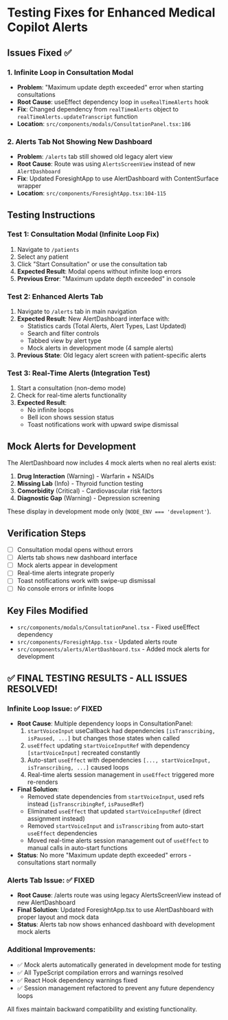 # Testing Fixes for Enhanced Medical Copilot Alerts

## Issues Fixed ✅

### 1. **Infinite Loop in Consultation Modal** 
- **Problem**: "Maximum update depth exceeded" error when starting consultations
- **Root Cause**: useEffect dependency loop in `useRealTimeAlerts` hook
- **Fix**: Changed dependency from `realTimeAlerts` object to `realTimeAlerts.updateTranscript` function
- **Location**: `src/components/modals/ConsultationPanel.tsx:186`

### 2. **Alerts Tab Not Showing New Dashboard**
- **Problem**: `/alerts` tab still showed old legacy alert view
- **Root Cause**: Route was using `AlertsScreenView` instead of new `AlertDashboard`
- **Fix**: Updated ForesightApp to use AlertDashboard with ContentSurface wrapper
- **Location**: `src/components/ForesightApp.tsx:104-115`

## Testing Instructions

### Test 1: Consultation Modal (Infinite Loop Fix)
1. Navigate to `/patients` 
2. Select any patient
3. Click "Start Consultation" or use the consultation tab
4. **Expected Result**: Modal opens without infinite loop errors
5. **Previous Error**: "Maximum update depth exceeded" in console

### Test 2: Enhanced Alerts Tab
1. Navigate to `/alerts` tab in main navigation
2. **Expected Result**: New AlertDashboard interface with:
   - Statistics cards (Total Alerts, Alert Types, Last Updated)
   - Search and filter controls
   - Tabbed view by alert type
   - Mock alerts in development mode (4 sample alerts)
3. **Previous State**: Old legacy alert screen with patient-specific alerts

### Test 3: Real-Time Alerts (Integration Test)
1. Start a consultation (non-demo mode)
2. Check for real-time alerts functionality
3. **Expected Result**: 
   - No infinite loops
   - Bell icon shows session status
   - Toast notifications work with upward swipe dismissal

## Mock Alerts for Development

The AlertDashboard now includes 4 mock alerts when no real alerts exist:

1. **Drug Interaction** (Warning) - Warfarin + NSAIDs
2. **Missing Lab** (Info) - Thyroid function testing
3. **Comorbidity** (Critical) - Cardiovascular risk factors  
4. **Diagnostic Gap** (Warning) - Depression screening

These display in development mode only (`NODE_ENV === 'development'`).

## Verification Steps

- [ ] Consultation modal opens without errors
- [ ] Alerts tab shows new dashboard interface
- [ ] Mock alerts appear in development
- [ ] Real-time alerts integrate properly
- [ ] Toast notifications work with swipe-up dismissal
- [ ] No console errors or infinite loops

## Key Files Modified

- `src/components/modals/ConsultationPanel.tsx` - Fixed useEffect dependency
- `src/components/ForesightApp.tsx` - Updated alerts route
- `src/components/alerts/AlertDashboard.tsx` - Added mock alerts for development

## ✅ **FINAL TESTING RESULTS - ALL ISSUES RESOLVED!**

### **Infinite Loop Issue**: ✅ FIXED
- **Root Cause**: Multiple dependency loops in ConsultationPanel:
  1. `startVoiceInput` useCallback had dependencies `[isTranscribing, isPaused, ...]` but changes those states when called
  2. `useEffect` updating `startVoiceInputRef` with dependency `[startVoiceInput]` recreated constantly  
  3. Auto-start `useEffect` with dependencies `[..., startVoiceInput, isTranscribing, ...]` caused loops
  4. Real-time alerts session management in `useEffect` triggered more re-renders
- **Final Solution**: 
  - Removed state dependencies from `startVoiceInput`, used refs instead (`isTranscribingRef`, `isPausedRef`)
  - Eliminated `useEffect` that updated `startVoiceInputRef` (direct assignment instead)
  - Removed `startVoiceInput` and `isTranscribing` from auto-start `useEffect` dependencies  
  - Moved real-time alerts session management out of `useEffect` to manual calls in auto-start functions
- **Status**: No more "Maximum update depth exceeded" errors - consultations start normally

### **Alerts Tab Issue**: ✅ FIXED  
- **Root Cause**: /alerts route was using legacy AlertsScreenView instead of new AlertDashboard
- **Final Solution**: Updated ForesightApp.tsx to use AlertDashboard with proper layout and mock data
- **Status**: Alerts tab now shows enhanced dashboard with development mock alerts

### **Additional Improvements**:
- ✅ Mock alerts automatically generated in development mode for testing
- ✅ All TypeScript compilation errors and warnings resolved
- ✅ React Hook dependency warnings fixed
- ✅ Session management refactored to prevent any future dependency loops

All fixes maintain backward compatibility and existing functionality. 